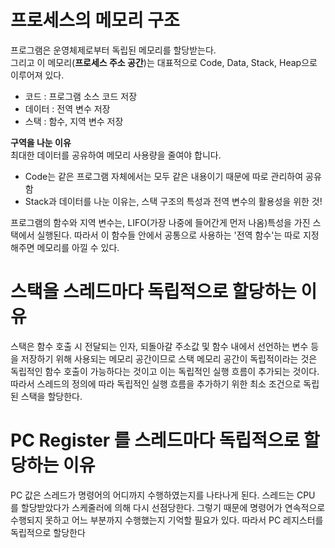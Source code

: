 
# 프로세스의 메모리 구조    
       
프로그램은 운영체제로부터 독립된 메모리를 할당받는다.   
그리고 이 메모리(**프로세스 주소 공간**)는 대표적으로 Code, Data, Stack, Heap으로 이루어져 있다.
       
* 코드 : 프로그램 소스 코드 저장
* 데이터 : 전역 변수 저장
* 스택 : 함수, 지역 변수 저장

**구역을 나눈 이유**    
최대한 데이터를 공유하여 메모리 사용량을 줄여야 합니다.

* Code는 같은 프로그램 자체에서는 모두 같은 내용이기 때문에 따로 관리하여 공유함
* Stack과 데이터를 나눈 이유는, 스택 구조의 특성과 전역 변수의 활용성을 위한 것!

프로그램의 함수와 지역 변수는, LIFO(가장 나중에 들어간게 먼저 나옴)특성을 가진 스택에서 실행된다. 
따라서 이 함수들 안에서 공통으로 사용하는 '전역 함수'는 따로 지정해주면 메모리를 아낄 수 있다.
   
    
# 스택을 스레드마다 독립적으로 할당하는 이유
스택은 함수 호출 시 전달되는 인자, 되돌아갈 주소값 및 함수 내에서 선언하는 변수 등을 저장하기 위해 사용되는 메모리 공간이므로 스택 메모리 공간이 독립적이라는 것은 독립적인 함수 호출이 가능하다는 것이고 이는 독립적인 실행 흐름이 추가되는 것이다. 따라서 스레드의 정의에 따라 독립적인 실행 흐름을 추가하기 위한 최소 조건으로 독립된 스택을 할당한다.

# PC Register 를 스레드마다 독립적으로 할당하는 이유
PC 값은 스레드가 명령어의 어디까지 수행하였는지를 나타나게 된다. 스레드는 CPU 를 할당받았다가 스케줄러에 의해 다시 선점당한다. 그렇기 때문에 명령어가 연속적으로 수행되지 못하고 어느 부분까지 수행했는지 기억할 필요가 있다. 따라서 PC 레지스터를 독립적으로 할당한다

